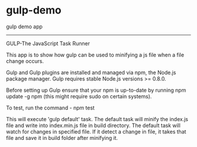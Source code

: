 # gulp-demo
gulp demo app

------------------------------------------------------

GULP-The JavaScript Task Runner

This app is to show how gulp can be used to minifying a js file when a file change occurs.

Gulp and Gulp plugins are installed and managed via npm, the Node.js package manager. Gulp requires stable Node.js versions >= 0.8.0.

Before setting up Gulp ensure that your npm is up-to-date by running npm update -g npm (this might require sudo on certain systems).

To test, run the command - 
npm test

This will execute 'gulp default' task. 
The default task will minify the index.js file and write into index.min.js file in build directory.
The default task will watch for changes in specified file. If it detect a change in file, it takes that file and save it in build folder after minifying it.